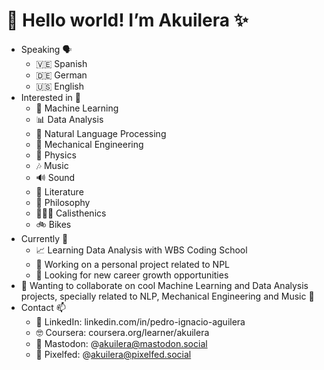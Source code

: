 # 👋 Hello world! I’m **Akuilera** ✨

- Speaking 🗣
  - 🇻🇪 Spanish
  - 🇩🇪 German
  - 🇺🇸 English
- Interested in 👀
  - 🧮 Machine Learning
  - 📊 Data Analysis
  - 💬 Natural Language Processing
  - 🦾 Mechanical Engineering
  - 🔭 Physics
  - 🎶 Music
  - 🔊 Sound
  - 📖 Literature
  - 🦉 Philosophy
  - 🤸🏽‍♂️ Calisthenics
  - 🚲 Bikes
- Currently 🌱
  - 📈 Learning Data Analysis with WBS Coding School
  - 💭 Working on a personal project related to NPL
  - 🎯 Looking for new career growth opportunities
- 🌺 Wanting to collaborate on cool Machine Learning and Data Analysis projects, specially related to NLP, Mechanical Engineering and Music 💞️
- Contact 📫
  - 🔗 LinkedIn: linkedin.com/in/pedro-ignacio-aguilera
  - 🤓 Coursera: coursera.org/learner/akuilera
  - 🐘 Mastodon: @akuilera@mastodon.social
  - 📸 Pixelfed: @akuilera@pixelfed.social

